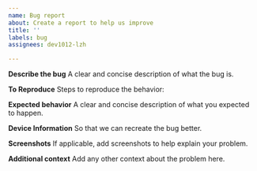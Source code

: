 ```yaml
---
name: Bug report
about: Create a report to help us improve
title: ''
labels: bug
assignees: dev1012-lzh

---
```


**Describe the bug**
A clear and concise description of what the bug is.

**To Reproduce**
Steps to reproduce the behavior:

**Expected behavior**
A clear and concise description of what you expected to happen.

**Device Information**
So that we can recreate the bug better.

**Screenshots**
If applicable, add screenshots to help explain your problem.

**Additional context**
Add any other context about the problem here.

